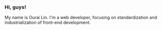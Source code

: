 ### Hi, guys!

My name is Ourai Lin. I'm a web developer, focusing on standardization and industrialization of front-end development.
